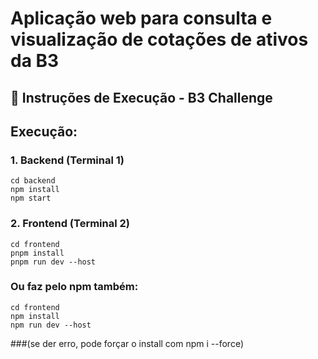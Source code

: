 # Aplicação web para consulta e visualização de cotações de ativos da B3

## 🚀 Instruções de Execução - B3 Challenge

## Execução:

### 1. Backend (Terminal 1)
```
cd backend
npm install
npm start
```

### 2. Frontend (Terminal 2)
```
cd frontend
pnpm install
pnpm run dev --host
```
### Ou faz pelo npm também:
```
cd frontend
npm install
npm run dev --host
```
###(se der erro, pode forçar o install com npm i --force)

